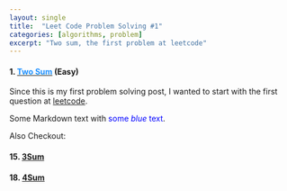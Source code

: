 ```yaml
---
layout: single
title:  "Leet Code Problem Solving #1"
categories: [algorithms, problem]
excerpt: "Two sum, the first problem at leetcode"
---
```


#### 1. [<span style="color:DodgerBlue">Two Sum</span>](https://leetcode.com/problems/two-sum/) (Easy) 

Since this is my first problem solving post, I wanted to start with the first question at [leetcode](https://leetcode.com/). 

Some Markdown text with <span style="color:blue">some *blue* text</span>.

Also Checkout: 
#### 15. [3Sum](https://leetcode.com/problems/3sum/)
#### 18. [4Sum](https://leetcode.com/problems/3sum/)

